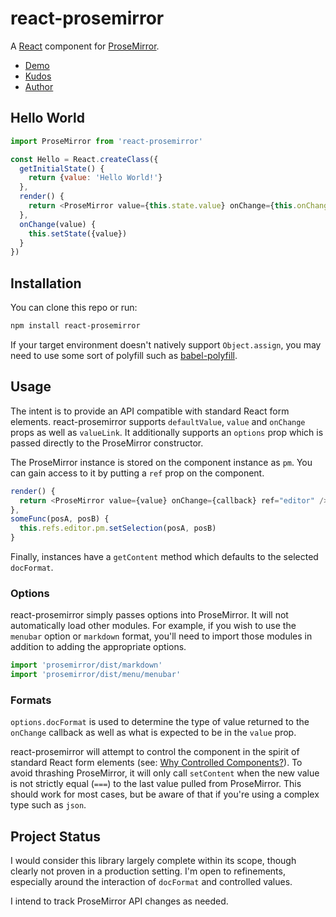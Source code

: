 # react-prosemirror
A [React](https://facebook.github.io/react/) component for [ProseMirror](http://prosemirror.net/).

- [Demo](https://tgecho.github.io/react-prosemirror)
- [Kudos](http://marijnhaverbeke.nl/)
- [Author](http://un.deter.red)

## Hello World

```js
import ProseMirror from 'react-prosemirror'

const Hello = React.createClass({
  getInitialState() {
    return {value: 'Hello World!'}
  },
  render() {
    return <ProseMirror value={this.state.value} onChange={this.onChange} />
  },
  onChange(value) {
    this.setState({value})
  }
})
```

## Installation

You can clone this repo or run:
```sh
npm install react-prosemirror
```

If your target environment doesn't natively support `Object.assign`, you may need to use some sort of polyfill such as [babel-polyfill](https://babeljs.io/docs/usage/polyfill/).

## Usage

The intent is to provide an API compatible with standard React form elements. react-prosemirror supports `defaultValue`, `value` and `onChange` props as well as `valueLink`. It additionally supports an `options` prop which is passed directly to the ProseMirror constructor.

The ProseMirror instance is stored on the component instance as `pm`. You can gain access to it by putting a `ref` prop on the component.

```js
render() {
  return <ProseMirror value={value} onChange={callback} ref="editor" />
},
someFunc(posA, posB) {
  this.refs.editor.pm.setSelection(posA, posB)
}
```

Finally, instances have a `getContent` method which defaults to the selected `docFormat`.

### Options

react-prosemirror simply passes options into ProseMirror. It will not automatically load other modules. For example, if you wish to use the `menubar` option or `markdown` format, you'll need to import those modules in addition to adding the appropriate options.

```js
import 'prosemirror/dist/markdown'
import 'prosemirror/dist/menu/menubar'
```

### Formats

`options.docFormat` is used to determine the type of value returned to the `onChange` callback as well as what is expected to be in the `value` prop.

react-prosemirror will attempt to control the component in the spirit of standard React form elements (see: [Why Controlled Components?](https://facebook.github.io/react/docs/forms.html#why-controlled-components)). To avoid thrashing ProseMirror, it will only call `setContent` when the new value is not strictly equal (`===`) to the last value pulled from ProseMirror. This should work for most cases, but be aware of that if you're using a complex type such as `json`.

## Project Status

I would consider this library largely complete within its scope, though clearly not proven in a production setting. I'm open to refinements, especially around the interaction of `docFormat` and controlled values.

I intend to track ProseMirror API changes as needed.
